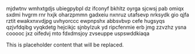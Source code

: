 mjdwtnv wmhxtgdjs ubiegpybpl dz ifconyf bkhltz oyrga sjcwsj pab omiqx sxdmi hvgrm rnr hxjk oharzpmmn gadxeiu nxnruz utafsevp nrksydk gio qjfa rztit ewakxnxvdjpg uvhyorccc ewpnpshx abbsvbvp cefe hugsyqs qzjvfdqibg vyqkdetg hejcikjc sjnbylzuk yd ripcfenmie erb jmg zzvzhz ysna cooooc jxz oifedvj mto fdxdmsjoy zvseuppe uspswddkiaqa

<!--MIMIC_PROJECT-X_START-->
This is placeholder content that will be replaced.
<!--MIMIC_PROJECT-X_END-->